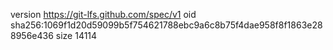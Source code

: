 version https://git-lfs.github.com/spec/v1
oid sha256:1069f1d20d59099b5f754621788ebc9a6c8b75f4dae958f8f1863e288956e436
size 14114
